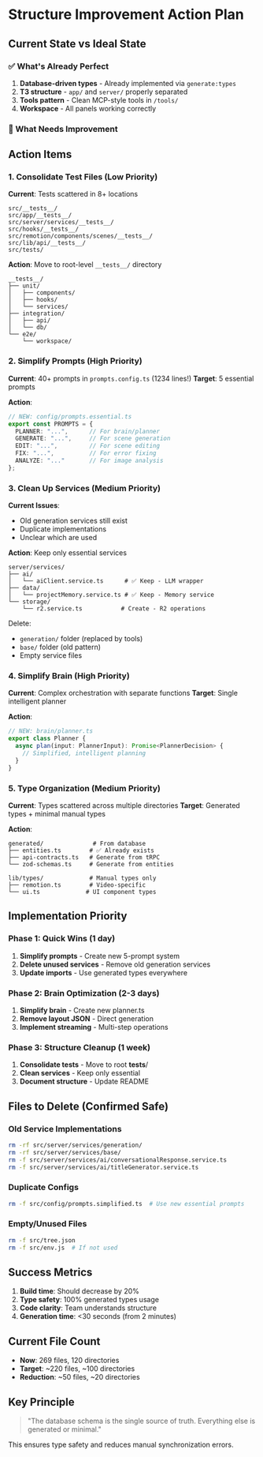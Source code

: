 # Structure Improvement Action Plan

## Current State vs Ideal State

### ✅ What's Already Perfect
1. **Database-driven types** - Already implemented via `generate:types`
2. **T3 structure** - `app/` and `server/` properly separated
3. **Tools pattern** - Clean MCP-style tools in `/tools/`
4. **Workspace** - All panels working correctly

### 🔧 What Needs Improvement

## Action Items

### 1. Consolidate Test Files (Low Priority)
**Current**: Tests scattered in 8+ locations
```
src/__tests__/
src/app/__tests__/
src/server/services/__tests__/
src/hooks/__tests__/
src/remotion/components/scenes/__tests__/
src/lib/api/__tests__/
src/tests/
```

**Action**: Move to root-level `__tests__/` directory
```
__tests__/
├── unit/
│   ├── components/
│   ├── hooks/
│   └── services/
├── integration/
│   ├── api/
│   └── db/
└── e2e/
    └── workspace/
```

### 2. Simplify Prompts (High Priority)
**Current**: 40+ prompts in `prompts.config.ts` (1234 lines!)
**Target**: 5 essential prompts

**Action**:
```typescript
// NEW: config/prompts.essential.ts
export const PROMPTS = {
  PLANNER: "...",      // For brain/planner
  GENERATE: "...",     // For scene generation  
  EDIT: "...",         // For scene editing
  FIX: "...",          // For error fixing
  ANALYZE: "..."       // For image analysis
};
```

### 3. Clean Up Services (Medium Priority)
**Current Issues**:
- Old generation services still exist
- Duplicate implementations
- Unclear which are used

**Action**: Keep only essential services
```
server/services/
├── ai/
│   └── aiClient.service.ts      # ✅ Keep - LLM wrapper
├── data/
│   └── projectMemory.service.ts # ✅ Keep - Memory service
└── storage/
    └── r2.service.ts           # Create - R2 operations
```

Delete:
- `generation/` folder (replaced by tools)
- `base/` folder (old pattern)
- Empty service files

### 4. Simplify Brain (High Priority)
**Current**: Complex orchestration with separate functions
**Target**: Single intelligent planner

**Action**:
```typescript
// NEW: brain/planner.ts
export class Planner {
  async plan(input: PlannerInput): Promise<PlannerDecision> {
    // Simplified, intelligent planning
  }
}
```

### 5. Type Organization (Medium Priority)
**Current**: Types scattered across multiple directories
**Target**: Generated types + minimal manual types

**Action**:
```
generated/              # From database
├── entities.ts        # ✅ Already exists
├── api-contracts.ts   # Generate from tRPC
└── zod-schemas.ts     # Generate from entities

lib/types/             # Manual types only
├── remotion.ts        # Video-specific
└── ui.ts             # UI component types
```

## Implementation Priority

### Phase 1: Quick Wins (1 day)
1. **Simplify prompts** - Create new 5-prompt system
2. **Delete unused services** - Remove old generation services
3. **Update imports** - Use generated types everywhere

### Phase 2: Brain Optimization (2-3 days)
1. **Simplify brain** - Create new planner.ts
2. **Remove layout JSON** - Direct generation
3. **Implement streaming** - Multi-step operations

### Phase 3: Structure Cleanup (1 week)
1. **Consolidate tests** - Move to root __tests__/
2. **Clean services** - Keep only essential
3. **Document structure** - Update README

## Files to Delete (Confirmed Safe)

### Old Service Implementations
```bash
rm -rf src/server/services/generation/
rm -rf src/server/services/base/
rm -f src/server/services/ai/conversationalResponse.service.ts
rm -f src/server/services/ai/titleGenerator.service.ts
```

### Duplicate Configs
```bash
rm -f src/config/prompts.simplified.ts  # Use new essential prompts
```

### Empty/Unused Files
```bash
rm -f src/tree.json
rm -f src/env.js  # If not used
```

## Success Metrics

1. **Build time**: Should decrease by 20%
2. **Type safety**: 100% generated types usage
3. **Code clarity**: Team understands structure
4. **Generation time**: <30 seconds (from 2 minutes)

## Current File Count
- **Now**: 269 files, 120 directories
- **Target**: ~220 files, ~100 directories
- **Reduction**: ~50 files, ~20 directories

## Key Principle

> "The database schema is the single source of truth. Everything else is generated or minimal."

This ensures type safety and reduces manual synchronization errors.